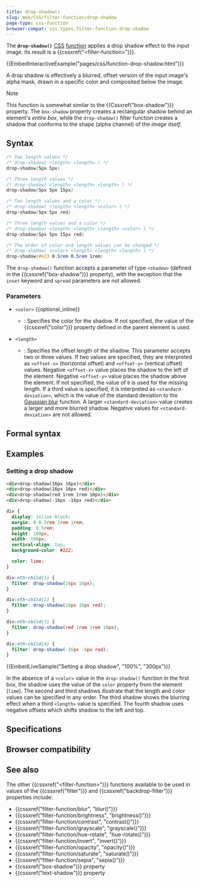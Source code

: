 ```yaml
---
title: drop-shadow()
slug: Web/CSS/filter-function/drop-shadow
page-type: css-function
browser-compat: css.types.filter-function.drop-shadow
---
```




The **`drop-shadow()`** [CSS](/Web/CSS) [function](/Web/CSS/CSS_Functions) applies a drop shadow effect to the input image. Its result is a {{cssxref("&lt;filter-function&gt;")}}.

{{EmbedInteractiveExample("pages/css/function-drop-shadow.html")}}

A drop shadow is effectively a blurred, offset version of the input image's alpha mask, drawn in a specific color and composited below the image.

> [!NOTE]
> This function is somewhat similar to the {{Cssxref("box-shadow")}} property. The `box-shadow` property creates a rectangular shadow behind an element's _entire box_, while the `drop-shadow()` filter function creates a shadow that conforms to the shape (alpha channel) of the _image itself_.

## Syntax

```css
/* Two length values */
/* drop-shadow( <length> <length> ) */
drop-shadow(5px 5px)

/* Three length values */
/* drop-shadow( <length> <length> <length> ) */
drop-shadow(5px 5px 15px)

/* Two length values and a color */
/* drop-shadow( <length> <length> <color> ) */
drop-shadow(5px 5px red)

/* Three length values and a color */
/* drop-shadow( <length> <length> <length> <color> ) */
drop-shadow(5px 5px 15px red)

/* The order of color and length values can be changed */
/* drop-shadow( <color> <length> <length> <length> ) */
drop-shadow(#e23 0.5rem 0.5rem 1rem)
```

The `drop-shadow()` function accepts a parameter of type `<shadow>` (defined in the {{cssxref("box-shadow")}} property), with the exception that the `inset` keyword and `spread` parameters are not allowed.

### Parameters

- `<color>` {{optional_inline}}

  - : Specifies the color for the shadow. If not specified, the value of the {{cssxref("color")}} property defined in the parent element is used.

- `<length>`
  - : Specifies the offset length of the shadow. This parameter accepts two or three values. If two values are specified, they are interpreted as `<offset-x>` (horizontal offset) and `<offset-y>` (vertical offset) values. Negative `<offset-x>` value places the shadow to the left of the element. Negative `<offset-y>` value places the shadow above the element. If not specified, the value of `0` is used for the missing length. If a third value is specified, it is interpreted as `<standard-deviation>`, which is the value of the standard deviation to the [Gaussian blur](https://en.wikipedia.org/wiki/Gaussian_blur) function. A larger `<standard-deviation>` value creates a larger and more blurred shadow. Negative values for `<standard-deviation>` are not allowed.

## Formal syntax



## Examples

### Setting a drop shadow

```html
<div>drop-shadow(16px 16px)</div>
<div>drop-shadow(16px 16px red)</div>
<div>drop-shadow(red 1rem 1rem 10px)</div>
<div>drop-shadow(-16px -16px red)</div>
```

```css
div {
  display: inline-block;
  margin: 0 0.5rem 2rem 1rem;
  padding: 0.5rem;
  height: 100px;
  width: 190px;
  vertical-align: top;
  background-color: #222;

  color: lime;
}

div:nth-child(1) {
  filter: drop-shadow(16px 16px);
}

div:nth-child(2) {
  filter: drop-shadow(16px 16px red);
}

div:nth-child(3) {
  filter: drop-shadow(red 1rem 1rem 10px);
}

div:nth-child(4) {
  filter: drop-shadow(-16px -6px red);
}
```

{{EmbedLiveSample("Setting a drop shadow", "100%", "300px")}}

In the absence of a `<color>` value in the `drop-shadow()` function in the first box, the shadow uses the value of the `color` property from the element (`lime`). The second and third shadows illustrate that the length and color values can be specified in any order. The third shadow shows the blurring effect when a third `<length>` value is specified. The fourth shadow uses negative offsets which shifts shadow to the left and top.

## Specifications



## Browser compatibility



## See also

The other {{cssxref("&lt;filter-function&gt;")}} functions available to be used in values of the {{cssxref("filter")}} and {{cssxref("backdrop-filter")}} properties include:

- {{cssxref("filter-function/blur", "blur()")}}
- {{cssxref("filter-function/brightness", "brightness()")}}
- {{cssxref("filter-function/contrast", "contrast()")}}
- {{cssxref("filter-function/grayscale", "grayscale()")}}
- {{cssxref("filter-function/hue-rotate", "hue-rotate()")}}
- {{cssxref("filter-function/invert", "invert()")}}
- {{cssxref("filter-function/opacity", "opacity()")}}
- {{cssxref("filter-function/saturate", "saturate()")}}
- {{cssxref("filter-function/sepia", "sepia()")}}
- {{cssxref("box-shadow")}} property
- {{cssxref("text-shadow")}} property
